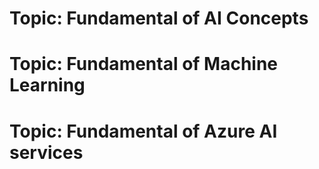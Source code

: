 

# Topic: Fundamental of AI Concepts


# Topic: Fundamental of Machine Learning


# Topic: Fundamental of Azure AI services